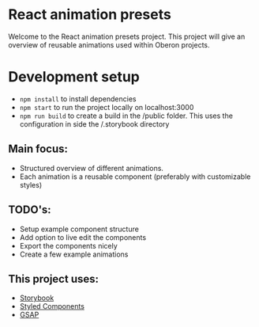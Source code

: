 # React animation presets
Welcome to the React animation presets project. This project will give an overview of reusable animations used within Oberon projects.

# Development setup
- `npm install` to install dependencies
- `npm start` to run the project locally on localhost:3000
- `npm run build` to create a build in the /public folder. This uses the configuration in side the /.storybook directory

## Main focus:
- Structured overview of different animations.
- Each animation is a reusable component (preferably with customizable styles)

## TODO's:
- Setup example component structure
- Add option to live edit the components
- Export the components nicely
- Create a few example animations

## This project uses:
- [Storybook](https://github.com/storybooks/storybook)
- [Styled Components](https://www.styled-components.com/)
- [GSAP](https://greensock.com/)